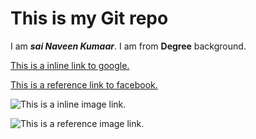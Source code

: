# This is my Git repo
I am **_sai Naveen Kumaar_**.
I am from **Degree** background.

[This is a inline link to google.](https://www.google.co.in)

[This is a reference link to facebook.][reference link]

![This is a inline image link.](https://octodex.github.com/images/bannekat.png)

![This is a reference image link.][reference image link]






[reference image link]: https://octodex.github.com/images/filmtocats.png
[reference link]: https://www.facebook.com
